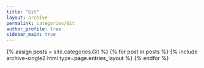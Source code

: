 ```yaml
---
title: "Git"
layout: archive
permalink: categories/Git
author_profile: true
sidebar_main: true
---
```



{% assign posts = site.categories.Git %}
{% for post in posts %} {% include archive-single2.html type=page.entries_layout %} {% endfor %}